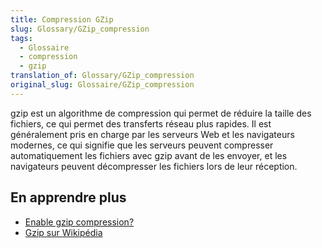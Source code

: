```yaml
---
title: Compression GZip
slug: Glossary/GZip_compression
tags:
  - Glossaire
  - compression
  - gzip
translation_of: Glossary/GZip_compression
original_slug: Glossaire/GZip_compression
---
```

gzip est un algorithme de compression qui permet de réduire la taille des fichiers, ce qui permet des transferts réseau plus rapides. Il est généralement pris en charge par les serveurs Web et les navigateurs modernes, ce qui signifie que les serveurs peuvent compresser automatiquement les fichiers avec gzip avant de les envoyer, et les navigateurs peuvent décompresser les fichiers lors de leur réception.

## En apprendre plus

- [Enable gzip compression?](https://varvy.com/pagespeed/enable-compression.html)
- [Gzip sur Wikipédia](https://fr.wikipedia.org/wiki/Gzip)
